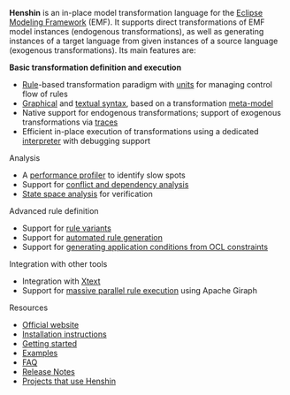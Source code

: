 **Henshin** is an in-place model transformation language for the [Eclipse Modeling Framework](https://eclipse.dev/modeling/emf/) (EMF). It supports direct transformations of EMF model instances (endogenous transformations), as well as generating instances of a target language from given instances of a source language (exogenous transformations). Its main features are:

**Basic transformation definition and execution**

* [Rule](https://github.com/eclipse-henshin/henshin/wiki/GraphicalEditor#editing-transformation-rules)-based transformation paradigm with [units](https://github.com/eclipse-henshin/henshin/wiki/Units) for managing control flow of rules
* [Graphical](https://github.com/eclipse-henshin/henshin/wiki/GraphicalEditor) and [textual syntax](https://github.com/eclipse-henshin/henshin/wiki/Textual-Editor), based on a transformation [meta-model](https://github.com/eclipse-henshin/henshin/wiki/Transformation-Meta-Model)
* Native support for endogenous transformations; support of exogenous transformations via [traces](https://github.com/eclipse-henshin/henshin/wiki/Trace-Model)
* Efficient in-place execution of transformations using a dedicated [interpreter](https://github.com/eclipse-henshin/henshin/wiki/Interpreter) with debugging support

Analysis

* A [performance profiler](https://github.com/eclipse-henshin/henshin/wiki/Performance_Profiler) to identify slow spots
* Support for [conflict and dependency analysis](https://github.com/eclipse-henshin/henshin/wiki/Conflict-and-Dependency-Analysis)
* [State space analysis](https://github.com/eclipse-henshin/henshin/wiki/State-Space-Tools) for verification


Advanced rule definition

* Support for [rule variants](https://github.com/eclipse-henshin/henshin/wiki/Variant-Management)
* Support for [automated rule generation](https://github.com/eclipse-henshin/henshin/wiki/Rule-Generation)
* Support for [generating application conditions from OCL constraints](https://github.com/eclipse-henshin/henshin/wiki/OCL2AC)

Integration with other tools

* Integration with [Xtext](https://github.com/eclipse-henshin/henshin/wiki/Xtext-Adapter)
* Support for [massive parallel rule execution](https://github.com/eclipse-henshin/henshin/wiki/Code-Generator-for-Giraph) using Apache Giraph


Resources

* [Official website](http://www.eclipse.org/modeling/emft/henshin)
* [Installation instructions](https://github.com/eclipse-henshin/henshin/wiki/Installation-instructions)
* [Getting started](https://github.com/eclipse-henshin/henshin/wiki/Getting-started)
* [Examples](https://github.com/eclipse-henshin/henshin/wiki/Examples)
* [FAQ](https://github.com/eclipse-henshin/henshin/wiki/FAQ)
* [Release Notes](https://github.com/eclipse-henshin/henshin/wiki/Release-Notes)
* [Projects that use Henshin](https://github.com/eclipse-henshin/henshin/wiki/Projects)
